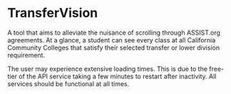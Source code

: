 # TransferVision

A tool that aims to alleviate the nuisance of scrolling through ASSIST.org agreements. At a glance, a student can see every class at all California Community Colleges that satisfy their selected transfer or lower division requirement.

The user may experience extensive loading times. This is due to the free-tier of the API service taking a few minutes to restart after inactivity. All services should be functional at all times.
